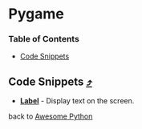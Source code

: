 # Pygame

### Table of Contents
- [Code Snippets](#code-snippets)

## Code Snippets [⤴](/pygame)
- **[Label](label.py)** - Display text on the screen.

back to [Awesome Python](../)